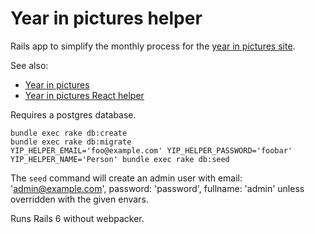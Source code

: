 # Year in pictures helper

Rails app to simplify the monthly process for the [year in pictures site](https://www.theyearinpictures.co.uk/).

See also:

* [Year in pictures](https://github.com/tomnatt/year-in-pictures)
* [Year in pictures React helper](https://github.com/tomnatt/year-in-pictures-helper)

Requires a postgres database.

```
bundle exec rake db:create
bundle exec rake db:migrate
YIP_HELPER_EMAIL='foo@example.com' YIP_HELPER_PASSWORD='foobar' YIP_HELPER_NAME='Person' bundle exec rake db:seed
```

The `seed` command will create an admin user with email: 'admin@example.com', password: 'password', fullname: 'admin' unless overridden with the given envars.

Runs Rails 6 without webpacker.

